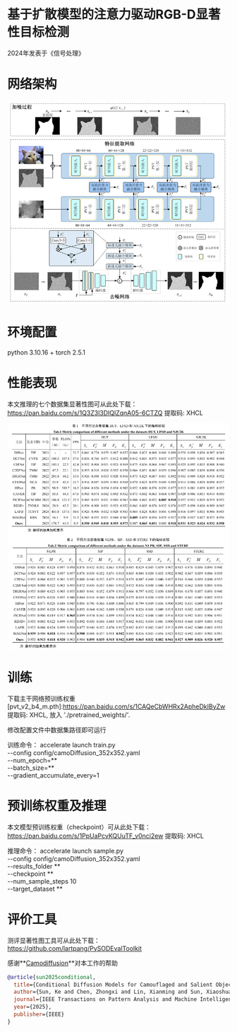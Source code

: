 # 基于扩散模型的注意力驱动RGB-D显著性目标检测
2024年发表于《信号处理》

# 网络架构
   <div align=center>
   <img src="https://github.com/Shixiang02/Attention-driven-RGB-D-salient-object-detection-based-on-diffusion-model/blob/main/image.png">
   </div>
   
   
# 环境配置
   python 3.10.16 + torch 2.5.1


# 性能表现
   本文推理的七个数据集显著性图可从此处下载：https://pan.baidu.com/s/1Q3Z3l3DIQlZqnA05-6CTZQ 提取码: XHCL
      
   ![Image](https://github.com/Shixiang02/Attention-driven-RGB-D-salient-object-detection-based-on-diffusion-model/blob/main/table1.png)
   ![Image](https://github.com/Shixiang02/Attention-driven-RGB-D-salient-object-detection-based-on-diffusion-model/blob/main/table2.png)
   
   
# 训练   
   下载主干网络预训练权重 [pvt_v2_b4_m.pth]:https://pan.baidu.com/s/1CAQeCbWHRx2ApheDkIByZw 提取码: XHCL, 放入 './pretrained_weights/'. 
   
   修改配置文件中数据集路径即可运行
   
   训练命令：
   accelerate launch train.py \
   --config config/camoDiffusion_352x352.yaml \
   --num_epoch=** \
   --batch_size=** \
   --gradient_accumulate_every=1



# 预训练权重及推理
  本文模型预训练权重（checkpoint）可从此处下载：https://pan.baidu.com/s/1PpUaPcvKQUuTF_v0nci2ew 提取码: XHCL
  
  推理命令：
  accelerate launch sample.py \
  --config config/camoDiffusion_352x352.yaml \
  --results_folder ** \
  --checkpoint ** \
  --num_sample_steps 10 \
  --target_dataset ** 

   
# 评价工具
   测评显著性图工具可从此处下载：https://github.com/lartpang/PySODEvalToolkit

   
感谢**[Camodiffusion](https://github.com/Rapisurazurite/CamoDiffusion)**对本工作的帮助
```bibtex
@article{sun2025conditional,
  title={Conditional Diffusion Models for Camouflaged and Salient Object Detection},
  author={Sun, Ke and Chen, Zhongxi and Lin, Xianming and Sun, Xiaoshuai and Liu, Hong and Ji, Rongrong},
  journal={IEEE Transactions on Pattern Analysis and Machine Intelligence},
  year={2025},
  publisher={IEEE}
}



